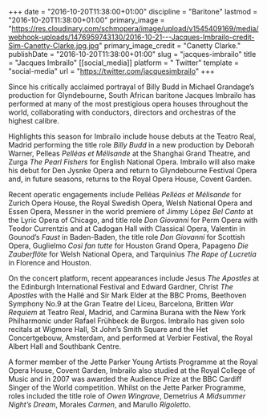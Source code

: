+++
date = "2016-10-20T11:38:00+01:00"
discipline = "Baritone"
lastmod = "2016-10-20T11:38:00+01:00"
primary_image = "https://res.cloudinary.com/schmopera/image/upload/v1545409169/media/webhook-uploads/1476959743130/2016-10-21---Jacques-Imbrailo-credit-Sim-Canetty-Clarke.jpg.jpg"
primary_image_credit = "Canetty Clarke."
publishDate = "2016-10-20T11:38:00+01:00"
slug = "jacques-imbrailo"
title = "Jacques Imbrailo"
[[social_media]]
platform = " Twitter"
template = "social-media"
url = "https://twitter.com/jacquesimbrailo"
+++

Since his critically acclaimed portrayal of Billy Budd in Michael Grandage’s production for Glyndebourne, South African baritone Jacques Imbrailo has performed at many of the most prestigious opera houses throughout the world, collaborating with conductors, directors and orchestras of the highest calibre.

Highlights this season for Imbrailo include house debuts at the Teatro Real, Madrid performing the title role *Billy Budd* in a new production by Deborah Warner, Pelleas *Pelléas et Mélisande* at the Shanghai Grand Theatre, and Zurga *The Pearl Fishers* for English National Opera. Imbrailo will also make his debut for Den Jysnke Opera and return to Glyndebourne Festival Opera and, in future seasons, returns to the Royal Opera House, Covent Garden.

Recent operatic engagements include Pelléas *Pelléas et Mélisande* for Zurich Opera House, the Royal Swedish Opera, Welsh National Opera and Essen Opera, Messner in the world premiere of Jimmy López *Bel Canto* at the Lyric Opera of Chicago, and title role *Don Giovanni* for Perm Opera with Teodor Currentzis and at Cadogan Hall with Classical Opera, Valentin in Gounod’s *Faust* in Baden-Baden, the title role *Don Giovanni* for Scottish Opera, Guglielmo *Così fan tutte* for Houston Grand Opera, Papageno *Die Zauberflöte* for Welsh National Opera, and Tarquinius *The Rape of Lucretia* in Florence and Houston.

On the concert platform, recent appearances include Jesus *The Apostles* at the Edinburgh International Festival and Edward Gardner, Christ *The Apostles* with the Hallé and Sir Mark Elder at the BBC Proms, Beethoven Symphony No.9 at the Gran Teatre del Liceu, Barcelona, Britten *War Requiem* at Teatro Real, Madrid, and Carmina Burana with the New York Philharmonic under Rafael Frühbeck de Burgos. Imbrailo has given solo recitals at Wigmore Hall, St John’s Smith Square and the Het Concertgebouw, Amsterdam, and performed at Verbier Festival, the Royal Albert Hall and Southbank Centre.

A former member of the Jette Parker Young Artists Programme at the Royal Opera House, Covent Garden, Imbrailo also studied at the Royal College of Music and in 2007 was awarded the Audience Prize at the BBC Cardiff Singer of the World competition. Whilst on the Jette Parker Programme, roles included the title role of *Owen Wingrave*, Demetrius *A Midsummer Night’s Dream*, Morales *Carmen*, and Marullo *Rigoletto*.


